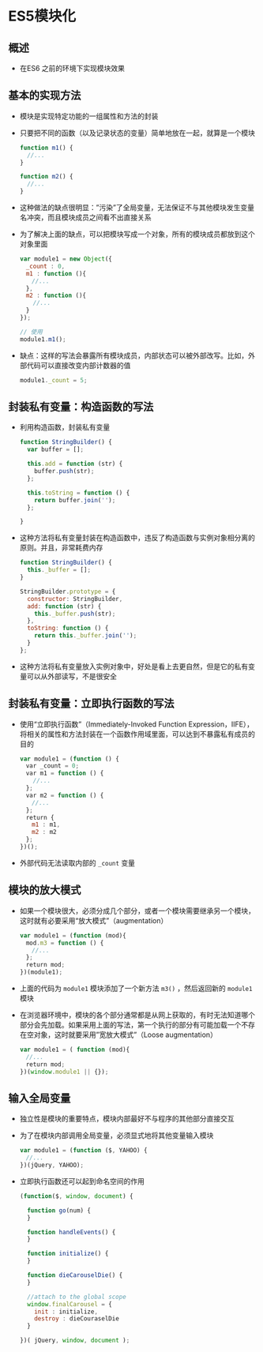 # ES5模块化

## 概述

- 在ES6 之前的环境下实现模块效果

## 基本的实现方法

- 模块是实现特定功能的一组属性和方法的封装

- 只要把不同的函数（以及记录状态的变量）简单地放在一起，就算是一个模块

    ```js
    function m1() {
      //...
    }

    function m2() {
      //...
    }
    ```

- 这种做法的缺点很明显：”污染”了全局变量，无法保证不与其他模块发生变量名冲突，而且模块成员之间看不出直接关系

- 为了解决上面的缺点，可以把模块写成一个对象，所有的模块成员都放到这个对象里面

    ```js
    var module1 = new Object({
    　_count : 0,
    　m1 : function (){
    　　//...
    　},
    　m2 : function (){
      　//...
    　}
    });
    ```

    ```js
    // 使用
    module1.m1();
    ```

- 缺点：这样的写法会暴露所有模块成员，内部状态可以被外部改写。比如，外部代码可以直接改变内部计数器的值

    ```js
    module1._count = 5;
    ```

## 封装私有变量：构造函数的写法

- 利用构造函数，封装私有变量

    ```js
    function StringBuilder() {
      var buffer = [];

      this.add = function (str) {
        buffer.push(str);
      };

      this.toString = function () {
        return buffer.join('');
      };

    }
    ```

- 这种方法将私有变量封装在构造函数中，违反了构造函数与实例对象相分离的原则。并且，非常耗费内存

    ```js
    function StringBuilder() {
      this._buffer = [];
    }

    StringBuilder.prototype = {
      constructor: StringBuilder,
      add: function (str) {
        this._buffer.push(str);
      },
      toString: function () {
        return this._buffer.join('');
      }
    };
    ```

- 这种方法将私有变量放入实例对象中，好处是看上去更自然，但是它的私有变量可以从外部读写，不是很安全

## 封装私有变量：立即执行函数的写法

- 使用“立即执行函数”（Immediately-Invoked Function Expression，IIFE），将相关的属性和方法封装在一个函数作用域里面，可以达到不暴露私有成员的目的

    ```js
    var module1 = (function () {
    　var _count = 0;
    　var m1 = function () {
    　  //...
    　};
    　var m2 = function () {
    　　//...
    　};
    　return {
    　　m1 : m1,
    　　m2 : m2
    　};
    })();
    ```

- 外部代码无法读取内部的 `_count` 变量

## 模块的放大模式

- 如果一个模块很大，必须分成几个部分，或者一个模块需要继承另一个模块，这时就有必要采用“放大模式”（augmentation）

    ```js
    var module1 = (function (mod){
    　mod.m3 = function () {
    　　//...
    　};
    　return mod;
    })(module1);
    ```

- 上面的代码为 `module1` 模块添加了一个新方法 `m3()` ，然后返回新的 `module1` 模块

- 在浏览器环境中，模块的各个部分通常都是从网上获取的，有时无法知道哪个部分会先加载。如果采用上面的写法，第一个执行的部分有可能加载一个不存在空对象，这时就要采用”宽放大模式”（Loose augmentation）

    ```js
    var module1 = ( function (mod){
    　//...
    　return mod;
    })(window.module1 || {});
    ```

## 输入全局变量

- 独立性是模块的重要特点，模块内部最好不与程序的其他部分直接交互

- 为了在模块内部调用全局变量，必须显式地将其他变量输入模块

    ```js
    var module1 = (function ($, YAHOO) {
    　//...
    })(jQuery, YAHOO);
    ```

- 立即执行函数还可以起到命名空间的作用

    ```js
    (function($, window, document) {

      function go(num) {
      }

      function handleEvents() {
      }

      function initialize() {
      }

      function dieCarouselDie() {
      }

      //attach to the global scope
      window.finalCarousel = {
        init : initialize,
        destroy : dieCouraselDie
      }

    })( jQuery, window, document );
    ```
